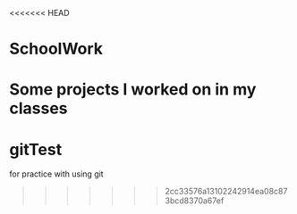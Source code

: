 <<<<<<< HEAD
# SchoolWork
Some projects I worked on in my classes
=======
# gitTest
for practice with using git
>>>>>>> 2cc33576a13102242914ea08c873bcd8370a67ef
